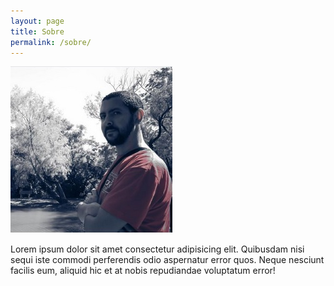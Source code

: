 ```yaml
---
layout: page
title: Sobre
permalink: /sobre/
---
```


![Minha foto](/assets/me.jpg)

Lorem ipsum dolor sit amet consectetur adipisicing elit. Quibusdam nisi sequi iste commodi perferendis odio aspernatur error quos. Neque nesciunt facilis eum, aliquid hic et at nobis repudiandae voluptatum error!
